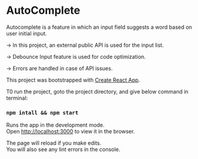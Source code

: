 # AutoComplete
Autocomplete is a feature in which an input field suggests a word based on user initial input.

-> In this project, an external public API is used for the input list.

-> Debounce Input feature is used for code optimization.

-> Errors are handled in case of API issues.


This project was bootstrapped with [Create React App](https://github.com/facebook/create-react-app).





T0 run the project, goto the project directory, and give below command in terminal:

### `npm intall && npm start`

Runs the app in the development mode.\
Open [http://localhost:3000](http://localhost:3000) to view it in the browser.

The page will reload if you make edits.\
You will also see any lint errors in the console.
